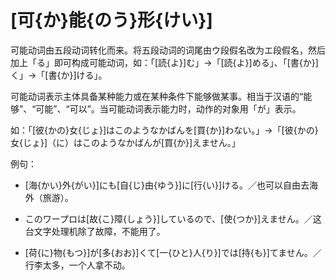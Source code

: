 # [可{か}能{のう}形{けい}]

可能动词由五段动词转化而来。将五段动词的词尾由ウ段假名改为エ段假名，然后加上「る」即可构成可能动词，如：「[読{よ}]む」→「[読{よ}]める」、「[書{か}]く」→「[書{か}]ける」。

可能动词表示主体具备某种能力或在某种条件下能够做某事。相当于汉语的“能够”、“可能”、“可以”。当可能动词表示能力时，动作的对象用「が」表示。

如：「[彼{かの}女{じょ}]はこのようなかばんを[買{か}]わない。」→「[彼{かの}女{じょ}]（に）はこのようなかばんが[買{か}]えません。」

例句：

- [海{かい}外{がい}]にも[自{じ}由{ゆう}]に[行{い}]ける。／也可以自由去海外（旅游）。

- このワープロは[故{こ}障{しょう}]しているので、[使{つか}]えません。／这台文字处理机除了故障，不能用了。

- [荷{に}物{もつ}]が[多{おお}]くて[一{ひと}人{り}]では[持{も}]てません。／行李太多，一个人拿不动。
